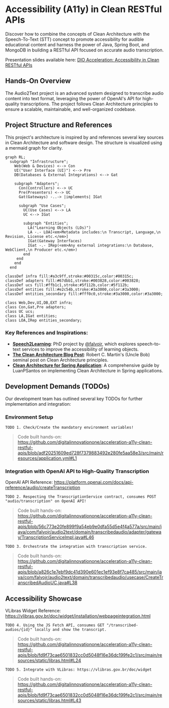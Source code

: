 # Accessibility (A11y) in Clean RESTful APIs

Discover how to combine the concepts of Clean Architecture with the Speech-To-Text (STT) concept to promote accessibility for audible educational content and harness the power of Java, Spring Boot, and MongoDB in building a RESTful API focused on accurate audio transcription.

Presentation slides available here: [DIO Acceleration: Accessibility in Clean RESTful APIs](https://bit.ly/DIO-11-25)

## Hands-On Overview

The Audio2Text project is an advanced system designed to transcribe audio content into text format, leveraging the power of OpenAI's API for high-quality transcriptions. The project follows Clean Architecture principles to ensure a scalable, maintainable, and well-organized codebase.

## Project Structure and References

This project's architecture is inspired by and references several key sources in Clean Architecture and software design. The structure is visualized using a mermaid graph for clarity.

```mermaid
graph RL;
  subgraph "Infrastructure";
    Web(Web & Devices) <--> Con
    UI("User Interface (UI)") <--> Pre
    DB(Databases & External Integrations) <--> Gat

    subgraph "Adapters";
      Con(Controllers) <--> UC
      Pre(Presenters) <--> UC
      Gat(Gateways) -..-> |implements| IGat

      subgraph "Use Cases";
        UC(Use Cases) <--> LA
        UC <--> IGat

        subgraph "Entities";
          LA("Learning Objects (LOs)")
          LA -.- LOA[<em>Metadata includes:\n Transcript, Language,\n Revision, License etc.</em>]
          IGat(Gateway Interfaces)
          IGat -.- IRep(<em>Any external integrations:\n Database, WebClient,\n Producer etc.</em>)
        end
     end
    end
  end

classDef infra fill:#a3c9ff,stroke:#00315c,color:#00315c;
classDef adapters fill:#67dbb1,stroke:#003828,color:#003828;
classDef ucs fill:#ffb1c1,stroke:#5f112b,color:#5f112b;
classDef entities fill:#e2c54b,stroke:#3a3000,color:#3a3000;
classDef entities_secondary fill:#fff0c0,stroke:#3a3000,color:#3a3000;

class Web,Dev,UI,DB,EXT infra;
class Con,Gat,Pre adapters;
class UC ucs;
class LA,IGat entities;
class LOA,IRep entities_secondary;

```

### Key References and Inspirations:

- **[Speech2Learning](https://github.com/falvojr/speech2learning)**: PhD project by [@falvojr](https://github.com/falvojr), which explores speech-to-text services to improve the accessibility of learning objects.
- **[The Clean Architecture Blog Post](https://blog.cleancoder.com/uncle-bob/2012/08/13/the-clean-architecture.html)**: Robert C. Martin's (Uncle Bob) seminal post on Clean Architecture principles.
- **[Clean Architecture for Spring Application](https://github.com/LuanPSantos/Clean-Architecture-For-Spring-Application)**: A comprehensive guide by LuanPSantos on implementing Clean Architecture in Spring applications.

## Development Demands (TODOs)

Our development team has outlined several key TODOs for further implementation and integration:

### Environment Setup

`TODO 1. Check/Create the mandatory environment variables!`
> Code built hands-on:
> https://github.com/digitalinnovationone/acceleration-a11y-clean-restful-apis/blob/adf20251609ed728f7379883492e280fe5aa58e3/src/main/resources/application.yml#L1

### Integration with OpenAI API to High-Quality Transcription

OpenAI API Reference: https://platform.openai.com/docs/api-reference/audio/createTranscription

`TODO 2. Respecting the TranscriptionService contract, consumes POST "audio/transcription" on OpenAI API!`
> Code built hands-on:
> https://github.com/digitalinnovationone/acceleration-a11y-clean-restful-apis/blob/56c773e20fe899f9a54eb9e0dfa55d5e4f4a577a/src/main/java/com/falvojr/audio2text/domain/transcribedaudio/adapter/gateway/TranscriptionServiceImpl.java#L46

`TODO 3. Orchestrate the integration with transcription service.`
> Code built hands-on:
> https://github.com/digitalinnovationone/acceleration-a11y-clean-restful-apis/blob/a826c1e7ebf9dc41d390e601ec1ef93e8f7ca485/src/main/java/com/falvojr/audio2text/domain/transcribedaudio/usecase/CreateTranscribedAudioUC.java#L38

## Accessibility Showcase

VLibras Widget Reference: https://vlibras.gov.br/doc/widget/installation/webpageintegration.html

`TODO 4. Using the JS Fetch API, consumes GET "/transcribed-audios/{id}" locally and show the transcript.`
> Code built hands-on:
> https://github.com/digitalinnovationone/acceleration-a11y-clean-restful-apis/blob/fd9f73cae6501832cc0d5048f16e36dc199fe2c1/src/main/resources/static/libras.html#L24

`TODO 5. Integrate with VLibras: https://vlibras.gov.br/doc/widget`
> Code built hands-on:
> https://github.com/digitalinnovationone/acceleration-a11y-clean-restful-apis/blob/fd9f73cae6501832cc0d5048f16e36dc199fe2c1/src/main/resources/static/libras.html#L43
